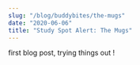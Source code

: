 ```yaml
---
slug: "/blog/buddybites/the-mugs"
date: "2020-06-06"
title: "Study Spot Alert: The Mugs"
---
```


first blog post, trying things out !
